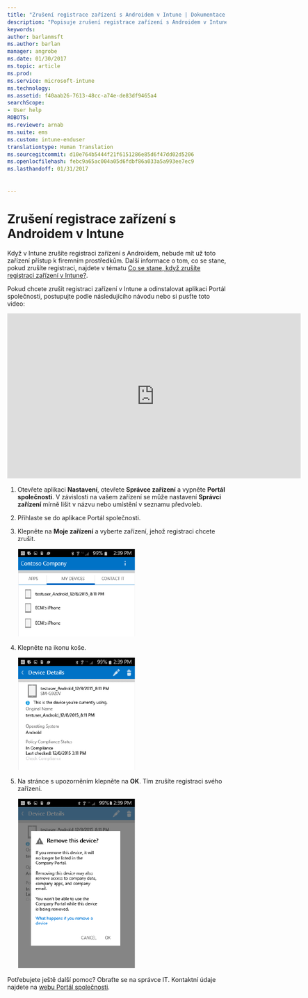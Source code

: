 ```yaml
---
title: "Zrušení registrace zařízení s Androidem v Intune | Dokumentace Microsoftu"
description: "Popisuje zrušení registrace zařízení s Androidem v Intune."
keywords: 
author: barlanmsft
ms.author: barlan
manager: angrobe
ms.date: 01/30/2017
ms.topic: article
ms.prod: 
ms.service: microsoft-intune
ms.technology: 
ms.assetid: f40aab26-7613-48cc-a74e-de83df9465a4
searchScope:
- User help
ROBOTS: 
ms.reviewer: arnab
ms.suite: ems
ms.custom: intune-enduser
translationtype: Human Translation
ms.sourcegitcommit: d10e764b5444f21f6151286e85d6f47dd02d5206
ms.openlocfilehash: febc9a65ac004a05d6fdbf86a033a5a993ee7ec9
ms.lasthandoff: 01/31/2017


---
```



# <a name="how-to-unenroll-your-android-device-from-intune"></a>Zrušení registrace zařízení s Androidem v Intune

Když v Intune zrušíte registraci zařízení s Androidem, nebude mít už toto zařízení přístup k firemním prostředkům.  Další informace o tom, co se stane, pokud zrušíte registraci, najdete v tématu [Co se stane, když zrušíte registraci zařízení v Intune?](what-happens-if-you-unenroll-your-device-from-intune-android.md).

Pokud chcete zrušit registraci zařízení v Intune a odinstalovat aplikaci Portál společnosti, postupujte podle následujícího návodu nebo si pusťte toto video:

<iframe width="675" height="379" src="https://www.youtube.com/embed/K-Vi7lNfaMk" frameborder="0" allowfullscreen></iframe>

1. Otevřete aplikaci **Nastavení**, otevřete **Správce zařízení** a vypněte **Portál společnosti**. V závislosti na vašem zařízení se může nastavení **Správci zařízení** mírně lišit v názvu nebo umístění v seznamu předvoleb.

2.  Přihlaste se do aplikace Portál společnosti.

3.  Klepněte na **Moje zařízení** a vyberte zařízení, jehož registraci chcete zrušit.

    ![Zvolte zařízení, jehož registraci chcete zrušit.](./media/andr-1-my-devices-choose.png)

4.  Klepněte na ikonu koše.

    ![Klepněte na ikonu koše.](./media/andr-2-tap-trashcan.png)

5.  Na stránce s upozorněním klepněte na **OK**. Tím zrušíte registraci svého zařízení.

    ![Odeberte zařízení.](./media/andr-3-warning-about-remove.png)

Potřebujete ještě další pomoc? Obraťte se na správce IT. Kontaktní údaje najdete na [webu Portál společnosti](http://portal.manage.microsoft.com).

